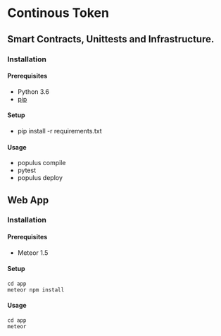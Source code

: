# Continous Token

## Smart Contracts, Unittests and Infrastructure.

### Installation

#### Prerequisites

 * Python 3.6
 * [pip](https://pip.pypa.io/en/stable/)

#### Setup

 * pip install -r requirements.txt

#### Usage

 * populus compile
 * pytest
 * populus deploy

## Web App

### Installation

#### Prerequisites

 * Meteor 1.5

#### Setup

```
cd app
meteor npm install
```

#### Usage

```
cd app
meteor
```